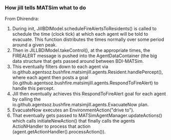 ### How jill tells MATSim what to do

From Dhirendra:

1. During init, JillBDIModel.scheduleFireAlertsToResidents() is called to schedule the time (clock tick) at which each agent will be told to evacuate. This function distributes the times normally over some period around a given peak.
2. Then in JILLBDIModel.takeControl(), at the appropriate times, the FIREALERT message is pushed into the AgentDataContainer (the big data structure that gets passed around between BDI-MATSim.
3. This eventually filters down to each agent via io.github.agentsoz.bushfire.matsimjill.agents.Resident.handlePercept(), where each agent then posts a goal (io.github.agentsoz.bushfire.matsimjill.agents.RespondToFireAlert) to handle this percept.
4. Jill then eventually achieves this RespondToFireAlert goal for each agent by calling the io.github.agentsoz.bushfire.matsimjill.agents.EvacuateNow plan.
5. EvacuateNow executes an EnvironmentAction("drive to").
6. That eventually gets passed to MATSimAgentManager.updateActions() which calls initiateNewAction() that finally calls the agents ActioNHandler to process that action (agent.getActionHandler().processAction()).
